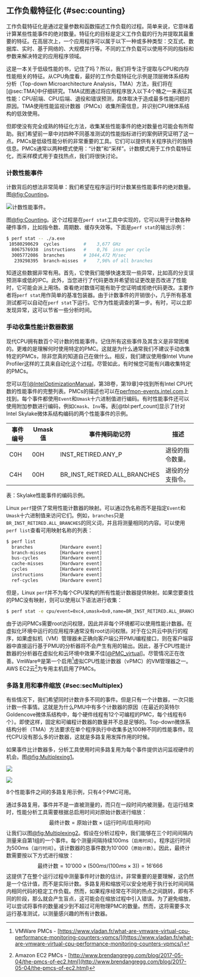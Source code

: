 ## 工作负载特征化 {#sec:counting}

工作负载特征化是通过定量参数和函数描述工作负载的过程。简单来说，它意味着计算某些性能事件的绝对数量。特征化的目标是定义工作负载的行为并提取其最重要的特征。在高层次上，一个应用程序可以属于以下一种或多种类型：交互式、数据库、实时、基于网络的、大规模并行等。不同的工作负载可以使用不同的指标和参数来解决特定的应用程序领域。

这是一本关于低级性能的书，记住了吗？所以，我们将专注于提取与CPU和内存性能相关的特征。从CPU角度看，最好的工作负载特征化示例是顶层微体系结构分析（Top-down Microarchitecture Analysis，TMA）方法，我们将在[@sec:TMA]中仔细研究。TMA试图通过将应用程序放入以下4个桶之一来表征其性能：CPU前端、CPU后端、退役和错误预测，具体取决于造成最多性能问题的原因。TMA使用性能监视计数器（PMCs）收集所需信息，并识别CPU微体系结构的低效使用。

但即使没有完全成熟的特征化方法，收集某些性能事件的绝对数量也可能会有所帮助。我们希望前一章中对四种不同基准测试的性能指标进行的案例研究证明了这一点。PMCs是低级性能分析的非常重要的工具。它们可以提供有关程序执行的独特信息。PMCs通常以两种模式使用：“计数”和“采样”。计数模式用于工作负载特征化，而采样模式用于查找热点，我们将很快讨论。

### 计数性能事件

计数背后的想法非常简单：我们希望在程序运行时计数某些性能事件的绝对数量。图[@fig:Counting](#Counting)。

![计数性能事件。](https://raw.githubusercontent.com/dendibakh/perf-book/main/img/perf-analysis/CountingFlow.png)<div id="Counting"></div>

图[@fig:Counting](#Counting)。这个过程是在`perf stat`工具中实现的，它可以用于计数各种硬件事件，比如指令数、周期数、缓存失效等。下面是`perf stat`的输出示例：

```bash
$ perf stat -- ./a.exe
 10580290629  cycles         #    3,677 GHz
  8067576938  instructions   #    0,76  insn per cycle
  3005772086  branches       # 1044,472 M/sec
   239298395  branch-misses  #    7,96% of all branches 
```

知道这些数据非常有用。首先，它使我们能够快速发现一些异常，比如高的分支误预测率或低的IPC。此外，当您进行了代码更改并希望验证更改是否改进了性能时，它可能会派上用场。查看绝对数值可能有助于您证明或拒绝代码更改。主要作者将`perf stat`用作简单的基准包装器。由于计数事件的开销很小，几乎所有基准测试都可以自动在`perf stat`下运行。它作为性能调查的第一步。有时，可以立即发现异常，这可以节省一些分析时间。

### 手动收集性能计数器数据

现代CPU拥有数百个可计数的性能事件。记住所有这些事件及其含义是非常困难的。更难的是理解何时使用特定的PMC。这就是为什么通常我们不建议手动收集特定的PMCs，除非您真的知道自己在做什么。相反，我们建议使用像Intel Vtune Profiler这样的工具来自动化这个过程。尽管如此，有时候您可能有兴趣收集特定的PMCs。

您可以在[[@IntelOptimizationManual](../References.md#IntelOptimizationManual)，第3B卷，第19章]中找到所有Intel CPU代数的性能事件的完整列表。PMCs的描述也可以在[perfmon-events.intel.com](https://perfmon-events.intel.com/)上找到。每个事件都使用`Event`和`Umask`十六进制值进行编码。有时性能事件还可以使用附加参数进行编码，例如`Cmask`、`Inv`等。表[@tbl:perf_count]显示了针对Intel Skylake微体系结构编码的两个性能事件的示例。

| 事件编号 | Umask值 | 事件掩码助记符 | 描述 |
| ---- | ----- | -------- | ---- |
| C0H  | 00H   | INST_RETIRED.ANY_P | 退役的指令数量。 |
| C4H  | 00H   | BR_INST_RETIRED.ALL_BRANCHES | 退役的分支指令。 |

表：Skylake性能事件的编码示例。<div id="perf_count"></div>

Linux `perf`提供了常用性能计数器的映射。可以通过伪名称而不是指定`Event`和`Umask`十六进制值来访问它们。例如，`branches`只是`BR_INST_RETIRED.ALL_BRANCHES`的同义词，并且将测量相同的内容。可以使用`perf list`查看可用映射名称的列表：

```bash
$ perf list
  branches          [Hardware event]
  branch-misses     [Hardware event]
  bus-cycles        [Hardware event]
  cache-misses      [Hardware event]
  cycles            [Hardware event]
  instructions      [Hardware event]
  ref-cycles        [Hardware event]
```

但是，Linux `perf`并不为每个CPU架构的所有性能计数器提供映射。如果您要查找的PMC没有映射，则可以使用以下语法进行收集：

```bash
$ perf stat -e cpu/event=0xc4,umask=0x0,name=BR_INST_RETIRED.ALL_BRANCHES/ -- ./a.exe
```

由于访问PMCs需要root访问权限，因此并非每个环境都可以使用性能计数器。在虚拟化环境中运行的应用程序通常没有root访问权限。对于在公共云中执行的程序，如果虚拟机（VM）管理器未正确向客户端公开PMU编程接口，则在客户端容器中直接运行基于PMU的分析器将不会产生有用的输出。因此，基于CPU性能计数器的分析器在虚拟化和云环境中效果不佳[[@PMC_virtual](../References.md#PMC_virtual)]。尽管情况正在改善。VmWare®是第一个启用[^4]虚拟CPU性能计数器（vPMC）的VM管理器之一。AWS EC2云[^5]为专用主机启用了PMCs。

### 多路复用和事件缩放 {#sec:secMultiplex}

有些情况下，我们希望同时计数许多不同的事件。但是只有一个计数器，一次只能计数一件事情。这就是为什么PMU中有多个计数器的原因（在最近的英特尔Goldencove微体系结构中，每个硬件线程有12个可编程的PMC，每个线程有6个）。即使这样，固定和可编程计数器的数量并不总是足够的。Top-down微体系结构分析（TMA）方法要求在单个程序执行中收集多达100种不同的性能事件。现代CPU没有那么多的计数器，这就是多路复用发挥作用的时候。

如果事件比计数器多，分析工具使用时间多路复用为每个事件提供访问监视硬件的机会。图[@fig:Multiplexing1](#Multiplexing1)。

<div id="Multiplexing">

![](https://raw.githubusercontent.com/dendibakh/perf-book/main/img/perf-analysis/Multiplexing1.png)<div id="Multiplexing1"></div>
![](https://raw.githubusercontent.com/dendibakh/perf-book/main/img/perf-analysis/Multiplexing2.png)<div id="Multiplexing2"></div>

8个性能事件之间的多路复用示例，只有4个PMC可用。
</div>

通过多路复用，事件并不是一直被测量的，而只在一段时间内被测量。在运行结束时，性能分析工具需要根据总启用时间对原始计数进行缩放：
$$
\text{最终计数} = \text{原始计数} \times (\text{运行时间} / \text{启用时间})
$$
让我们以图[@fig:Multiplexing2](#Multiplexing2)。假设在分析过程中，我们能够在三个时间间隔内测量来自第1组的一个事件。每个测量间隔持续100ms（`启用时间`）。程序运行时间为500ms（`运行时间`）。该计数器的总事件数为10'000（`原始计数`）。因此，最终计数需要按以下方式进行缩放：
$$
\text{最终计数} = 10'000 \times ( 500ms / ( 100ms \times 3) ) = 16'666
$$
这提供了在整个运行过程中测量事件时计数的估计。非常重要的是要理解，这仍然是一个估计值，而不是实际计数。多路复用和缩放可以安全地用于执行长时间间隔内相同代码的稳定工作负载。然而，如果程序经常在不同的热点之间跳转，即有不同的阶段，那么就会产生盲点，这可能会在缩放过程中引入错误。为了避免缩放，可以尝试将事件的数量减少到不超过可用物理PMC的数量。然而，这将需要多次运行基准测试，以测量感兴趣的所有计数器。

[^4]: VMWare PMCs - [https://www.vladan.fr/what-are-vmware-virtual-cpu-performance-monitoring-counters-vpmcs/](https://www.vladan.fr/what-are-vmware-virtual-cpu-performance-monitoring-counters-vpmcs/)
[^5]: Amazon EC2 PMCs - [http://www.brendangregg.com/blog/2017-05-04/the-pmcs-of-ec2.html](http://www.brendangregg.com/blog/2017-05-04/the-pmcs-of-ec2.html)
